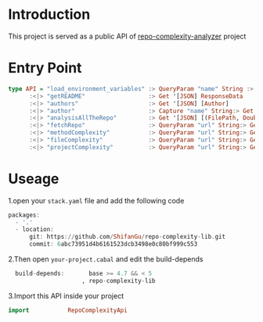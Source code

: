 # Introduction
This project is served as a public API of [repo-complexity-analyzer](https://github.com/ShifanGu/repo-complexity-analyzer) project
# Entry Point
```haskell
type API = "load_environment_variables" :> QueryParam "name" String :> Get '[JSON] ResponseData
      :<|> "getREADME"                  :> Get '[JSON] ResponseData
      :<|> "authors"                    :> Get '[JSON] [Author]
      :<|> "author"                     :> Capture "name" String:> Get '[JSON] Author
      :<|> "analysisAllTheRepo"         :> Get '[JSON] [(FilePath, Double)]
      :<|> "fetchRepo"                  :> QueryParam "url" String:> Get '[JSON] ResponseData
      :<|> "methodComplexity"           :> QueryParam "url" String:> Get '[JSON] [(FilePath, AnalysisResult)]
      :<|> "fileComplexity"             :> QueryParam "url" String:> Get '[JSON] [(FilePath, Double)]
      :<|> "projectComplexity"          :> QueryParam "url" String:> Get '[JSON] (String,Double)
```
# Useage
1.open your <code>stack.yaml</code> file and add the following code
```haskell
packages:
  - '.'
  - location:
      git: https://github.com/ShifanGu/repo-complexity-lib.git
      commit: 6abc73951d4b6161523dcb3498e0c80bf999c553
```
2.Then open <code>your-project.cabal</code> and edit the build-depends
```haskell
  build-depends:       base >= 4.7 && < 5
                     , repo-complexity-lib
```
3.Import this API inside your project
```haskell
import           RepoComplexityApi
```
